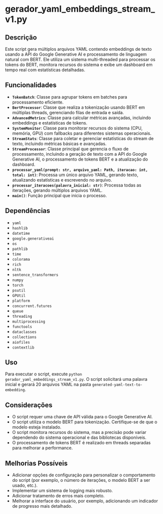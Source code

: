# gerador_yaml_embeddings_stream_v1.py

## Descrição

Este script gera múltiplos arquivos YAML contendo embeddings de texto usando a API do Google Generative AI e processamento de linguagem natural com BERT. Ele utiliza um sistema multi-threaded para processar os tokens do BERT, monitora recursos do sistema e exibe um dashboard em tempo real com estatísticas detalhadas.

## Funcionalidades

- **`TokenBatch`**: Classe para agrupar tokens em batches para processamento eficiente.
- **`BertProcessor`**: Classe que realiza a tokenização usando BERT em múltiplas threads, gerenciando filas de entrada e saída.
- **`AdvancedMetrics`**: Classe para calcular métricas avançadas, incluindo embeddings e estatísticas de tokens.
- **`SystemMonitor`**: Classe para monitorar recursos do sistema (CPU, memória, GPU) com fallbacks para diferentes sistemas operacionais.
- **`StreamStats`**: Classe para coletar e gerenciar estatísticas do stream de texto, incluindo métricas básicas e avançadas.
- **`StreamProcessor`**: Classe principal que gerencia o fluxo de processamento, incluindo a geração de texto com a API do Google Generative AI, o processamento de tokens BERT e a atualização do dashboard.
- **`processar_yaml(prompt: str, arquivo_yaml: Path, iteracao: int, total: int)`**: Processa um único arquivo YAML, gerando texto, atualizando estatísticas e escrevendo no arquivo.
- **`processar_iteracoes(palavra_inicial: str)`**: Processa todas as iterações, gerando múltiplos arquivos YAML.
- **`main()`**: Função principal que inicia o processo.

## Dependências

- `yaml`
- `hashlib`
- `datetime`
- `google.generativeai`
- `os`
- `pathlib`
- `time`
- `colorama`
- `rich`
- `nltk`
- `sentence_transformers`
- `numpy`
- `torch`
- `psutil`
- `GPUtil`
- `platform`
- `concurrent.futures`
- `queue`
- `threading`
- `multiprocessing`
- `functools`
- `dataclasses`
- `collections`
- `aiofiles`
- `contextlib`

## Uso

Para executar o script, execute `python gerador_yaml_embeddings_stream_v1.py`.  O script solicitará uma palavra inicial e gerará 20 arquivos YAML na pasta `generated-yaml-text-to-embedding`.

## Considerações

- O script requer uma chave de API válida para o Google Generative AI.
- O script utiliza o modelo BERT para tokenização.  Certifique-se de que o modelo esteja instalado.
- O script monitora recursos do sistema, mas a precisão pode variar dependendo do sistema operacional e das bibliotecas disponíveis.
- O processamento de tokens BERT é realizado em threads separadas para melhorar a performance.

## Melhorias Possíveis

- Adicionar opções de configuração para personalizar o comportamento do script (por exemplo, o número de iterações, o modelo BERT a ser usado, etc.).
- Implementar um sistema de logging mais robusto.
- Adicionar tratamento de erros mais completo.
- Melhorar a interface do usuário, por exemplo, adicionando um indicador de progresso mais detalhado.
